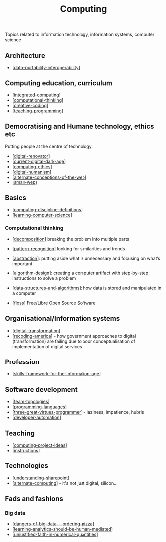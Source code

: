 ﻿---
backlinks:
- title: Sense
  url: /memex/sense/sense.html
- title: The relationships between BAD/SET, CASA, and Gather/Weave
  url: /memex/sense/CASA/bad_set-casa-gather-weave.html
tags: computing, digital-technology
title: Computing
type: note
---
Topics related to information technology, information systems, computer science


## Architecture 

- [[data-portability-interoperability]]

## Computing education, curriculum

- [[integrated-computing]]
- [[computational-thinking]]
- [[creative-coding]]
- [[teaching-programming]]

## Democratising and Humane technology, ethics etc

Putting people at the centre of technology.

- [[digital-renovator]]
- [[current-digital-dark-age]]
- [[computing-ethics]]
- [[digital-humanism]]
- [[alternate-conceptions-of-the-web]]
- [[small-web]]

## Basics 

- [[computing-discipline-definitions]]
- [[learning-computer-science]]

### Computational thinking

- [[decomposition]] breaking the problem into multiple parts
- [[pattern-recognition]] looking for similarities and trends
- [[abstraction]]: putting aside what is unnecessary and focusing on what’s important
- [[algorithm-design]]: creating a computer artifact with step-by-step instructions to solve a problem
- [[data-structures-and-algorithms]]: how data is stored and manipulated in a computer

- [[floss]] Free/Libre Open Source Software

## Organisational/Information systems

- [[digital-transformation]]
- [[recoding-america]] - how government approaches to digital (transformation) are failing due to poor conceptualisation of implementation of digital services

## Profession

- [[skills-framework-for-the-information-age]]

## Software development

- [[team-topologies]]
- [[programming-languages]]
- [[three-great-virtues-programmer]] - laziness, impatience, hubris
- [[developer-automation]]

## Teaching 

- [[computing-project-ideas]]
- [[instructions]]

## Technologies 

- [[understanding-sharepoint]]
- [[alternate-computing]] - it's not just digital, silicon...

## Fads and fashions

### Big data

- [[dangers-of-big-data---ordering-pizza]]
- [[learning-analytics-should-be-human-mediated]]
- [[unjustified-faith-in-numerical-quantities]]


[//begin]: # "Autogenerated link references for markdown compatibility"
[data-portability-interoperability]: data-portability-interoperability "Data portability and interoperability"
[integrated-computing]: integrated-computing "Integrated Computing"
[computational-thinking]: computational-thinking "Computational thinking"
[creative-coding]: ../Teaching/Digital_Technologies/creative-coding "Creative Coding"
[teaching-programming]: teaching-programming "Teaching Programming"
[digital-renovator]: digital-renovator "Digital Renovator"
[current-digital-dark-age]: current-digital-dark-age "Current Digital Dark Age"
[computing-ethics]: computing-ethics "Computing related ethics"
[digital-humanism]: digital-humanism "Digital Humanism"
[alternate-conceptions-of-the-web]: alternate-conceptions-of-the-web "Alternate conceptions of the web"
[small-web]: small-web "Small Web"
[computing-discipline-definitions]: computing-discipline-definitions "Definitions of computing related disciplines"
[learning-computer-science]: learning-cs/learning-computer-science "Learning computer science"
[decomposition]: decomposition "Decomposition "
[pattern-recognition]: pattern-recognition "Pattern recognition"
[abstraction]: abstraction "Abstraction"
[algorithm-design]: algorithm-design "Algorithm design"
[data-structures-and-algorithms]: goodrich/data-structures-and-algorithms "Data Structures and Algorithms"
[floss]: floss "FLOSS and FOSS"
[digital-transformation]: digital-transformation "Digital Transformation"
[recoding-america]: recoding-america "Recoding America"
[skills-framework-for-the-information-age]: profession/skills-framework-for-the-information-age "Skills Framework for the Information Age"
[team-topologies]: team-topologies "Team Topologies"
[programming-languages]: programming-languages "Programming Languages"
[three-great-virtues-programmer]: ../relational/software-deveopment/three-great-virtues-programmer "Three great virtues of a programmer"
[developer-automation]: ../relational/software-deveopment/developer-automation "Developer automation"
[computing-project-ideas]: computing-project-ideas "Computing project ideas"
[instructions]: instructions "Instructions"
[understanding-sharepoint]: sharepoint/understanding-sharepoint "Understanding Sharepoint"
[alternate-computing]: alternate-computing "Alternate forms of computing"
[dangers-of-big-data---ordering-pizza]: ../loose/dangers-of-big-data---ordering-pizza "Dangers of big data - ordering pizza"
[learning-analytics-should-be-human-mediated]: ../loose/learning-analytics-should-be-human-mediated "Learning analytics should be human mediated"
[unjustified-faith-in-numerical-quantities]: ../loose/unjustified-faith-in-numerical-quantities "Unjustified faith in numerical quantities"
[//end]: # "Autogenerated link references"